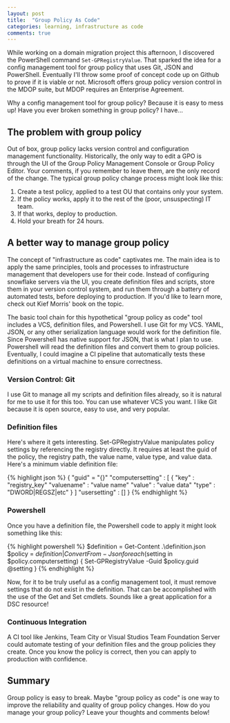 ```yaml
---
layout: post
title:  "Group Policy As Code"
categories: learning, infrastructure as code
comments: true
---
```

While working on a domain migration project this afternoon, I discovered the PowerShell command `Set-GPRegistryValue`. That sparked the idea for a config management tool for group policy that uses Git, JSON and PowerShell. Eventually I'll throw some proof of concept code up on Github to prove if it is viable or not. Microsoft offers group policy version control in the MDOP suite, but MDOP requires an Enterprise Agreement.

Why a config management tool for group policy? Because it is easy to mess up! Have you ever broken something in group policy? I have...

## The problem with group policy

Out of box, group policy lacks version control and configuration management functionality. Historically, the only way to edit a GPO is through the UI of the Group Policy Management Console or Group Policy Editor. Your comments, if you remember to leave them, are the only record of the change. The typical group policy change process might look like this:

  1. Create a test policy, applied to a test OU that contains only your system.
  2. If the policy works, apply it to the rest of the (poor, unsuspecting) IT team.
  3. If that works, deploy to production.
  4. Hold your breath for 24 hours.

## A better way to manage group policy

The concept of "infrastructure as code" captivates me. The main idea is to apply the same principles, tools and processes to infrastructure management that developers use for their code. Instead of configuring snowflake servers via the UI, you create definition files and scripts, store them in your version control system, and run them through a battery of automated tests, before deploying to production. If you'd like to learn more, check out Kief Morris' book on the topic.

The basic tool chain for this hypothetical "group policy as code" tool includes a VCS, definition files, and Powershell. I use Git for my VCS. YAML, JSON, or any other serialization language would work for the definition file. Since Powershell has native support for JSON, that is what I plan to use. Powershell will read the definition files and convert them to group policies. Eventually, I could imagine a CI pipeline that automatically tests these definitions on a virtual machine to ensure correctness.

### Version Control: Git

I use Git to manage all my scripts and definition files already, so it is natural for me to use it for this too. You can use whatever VCS you want. I like Git because it is open source, easy to use, and very popular.

### Definition files

Here's where it gets interesting. Set-GPRegistryValue manipulates policy settings by referencing the registry directly. It requires at least the guid of the policy, the registry path, the value name, value type, and value data. Here's a minimum viable definition file:

{% highlight json %}
{
	"guid" = "{<guid>}"
	"computersetting" : [
		{
			"key" : "registry_key"
			"valuename" : "value name"
			"value" : "value data"
			"type" : "DWORD|REGSZ|etc"
		}
	]
	"usersetting" : []
}
{% endhighlight %}

### Powershell

Once you have a definition file, the Powershell code to apply it might look something like this:

{% highlight powershell %}
$definition = Get-Content .\definition.json
$policy = $definition | ConvertFrom-Json
foreach($setting in $policy.computersetting) {
	Set-GPRegistryValue -Guid $policy.guid @setting
}
{% endhighlight %}

Now, for it to be truly useful as a config management tool, it must remove settings that do not exist in the definition. That can be accomplished with the use of the Get and Set cmdlets. Sounds like a great application for a DSC resource!

### Continuous Integration

A CI tool like Jenkins, Team City or Visual Studios Team Foundation Server could automate testing of your definition files and the group policies they create. Once you know the policy is correct, then you can apply to production with confidence.

## Summary

Group policy is easy to break. Maybe "group policy as code" is one way to improve the reliability and quality of group policy changes. How do you manage your group policy? Leave your thoughts and comments below!
 
